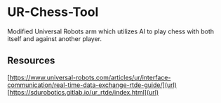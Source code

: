 # UR-Chess-Tool
Modified Universal Robots arm which utilizes AI to play chess with both itself and against another player.

## Resources


[https://www.universal-robots.com/articles/ur/interface-communication/real-time-data-exchange-rtde-guide/](url)
[https://sdurobotics.gitlab.io/ur_rtde/index.html](url)
